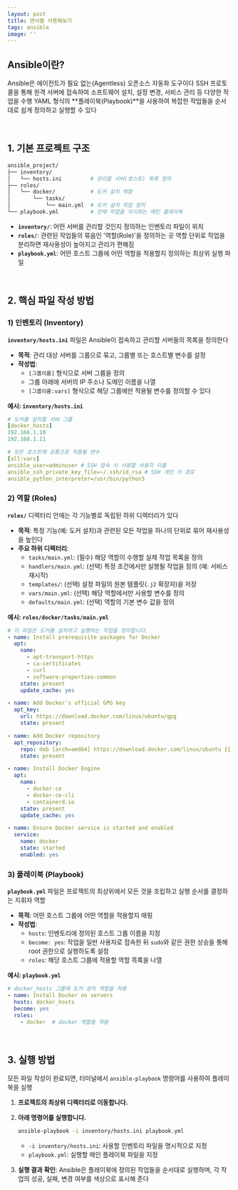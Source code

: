 ```yaml
---
layout: post
title: 앤서블 사용해보기
tags: ansible
image: ''
---
```


## Ansible이란?

Ansible은 에이전트가 필요 없는(Agentless) 오픈소스 자동화 도구이다 SSH 프로토콜을 통해 원격 서버에 접속하여 소프트웨어 설치, 설정 변경, 서비스 관리 등 다양한 작업을 수행 YAML 형식의 **플레이북(Playbook)**을 사용하여 복잡한 작업들을 순서대로 쉽게 정의하고 실행할 수 있다

&nbsp;

## 1. 기본 프로젝트 구조

```bash
ansible_project/
├── inventory/
│   └── hosts.ini         # 관리할 서버(호스트) 목록 정의
├── roles/
│   └── docker/           # 도커 설치 역할
│       └── tasks/
│           └── main.yml  # 도커 설치 작업 정의
└── playbook.yml          # 전체 작업을 지시하는 메인 플레이북
```

- **`inventory/`**: 어떤 서버를 관리할 것인지 정의하는 인벤토리 파일이 위치
- **`roles/`**: 관련된 작업들의 묶음인 '역할(Role)'을 정의하는 곳 역할 단위로 작업을 분리하면 재사용성이 높아지고 관리가 편해짐
- **`playbook.yml`**: 어떤 호스트 그룹에 어떤 역할을 적용할지 정의하는 최상위 실행 파일

&nbsp;

## 2. 핵심 파일 작성 방법

### 1) 인벤토리 (Inventory)

**`inventory/hosts.ini`** 파일은 Ansible이 접속하고 관리할 서버들의 목록을 정의한다

- **목적**: 관리 대상 서버를 그룹으로 묶고, 그룹별 또는 호스트별 변수를 설정
- **작성법**:
  - `[그룹이름]` 형식으로 서버 그룹을 정의
  - 그룹 아래에 서버의 IP 주소나 도메인 이름을 나열
  - `[그룹이름:vars]` 형식으로 해당 그룹에만 적용될 변수를 정의할 수 있다

**예시: `inventory/hosts.ini`**

```yaml
# 도커를 설치할 서버 그룹
[docker_hosts]
192.168.1.10
192.168.1.11

# 모든 호스트에 공통으로 적용될 변수
[all:vars]
ansible_user=adminuser # SSH 접속 시 사용할 사용자 이름
ansible_ssh_private_key_file=~/.ssh/id_rsa # SSH 개인 키 경로
ansible_python_interpreter=/usr/bin/python3
```

### 2) 역할 (Roles)

**`roles/`** 디렉터리 안에는 각 기능별로 독립된 하위 디렉터리가 있다

- **목적**: 특정 기능(예: 도커 설치)과 관련된 모든 작업을 하나의 단위로 묶어 재사용성을 높인다
- **주요 하위 디렉터리**:
  - `tasks/main.yml`: (필수) 해당 역할이 수행할 실제 작업 목록을 정의
  - `handlers/main.yml`: (선택) 특정 조건에서만 실행될 작업을 정의 (예: 서비스 재시작)
  - `templates/`: (선택) 설정 파일의 원본 템플릿(`.j2` 확장자)을 저장
  - `vars/main.yml`: (선택) 해당 역할에서만 사용할 변수를 정의
  - `defaults/main.yml`: (선택) 역할의 기본 변수 값을 정의

**예시: `roles/docker/tasks/main.yml`**

```yaml
# 이 파일은 도커를 설치하고 실행하는 작업을 정의합니다.
- name: Install prerequisite packages for Docker
  apt:
    name:
      - apt-transport-https
      - ca-certificates
      - curl
      - software-properties-common
    state: present
    update_cache: yes

- name: Add Docker's official GPG key
  apt_key:
    url: https://download.docker.com/linux/ubuntu/gpg
    state: present

- name: Add Docker repository
  apt_repository:
    repo: deb [arch=amd64] https://download.docker.com/linux/ubuntu {{ ansible_distribution_release }} stable
    state: present

- name: Install Docker Engine
  apt:
    name:
      - docker-ce
      - docker-ce-cli
      - containerd.io
    state: present
    update_cache: yes

- name: Ensure Docker service is started and enabled
  service:
    name: docker
    state: started
    enabled: yes
```

### 3) 플레이북 (Playbook)

**`playbook.yml`** 파일은 프로젝트의 최상위에서 모든 것을 조립하고 실행 순서를 결정하는 지휘자 역할

- **목적**: 어떤 호스트 그룹에 어떤 역할을 적용할지 매핑
- **작성법**:
  - `hosts`: 인벤토리에 정의된 호스트 그룹 이름을 지정
  - `become: yes`: 작업을 일반 사용자로 접속한 뒤 `sudo`와 같은 권한 상승을 통해 root 권한으로 실행하도록 설정
  - `roles`: 해당 호스트 그룹에 적용할 역할 목록을 나열

**예시: `playbook.yml`**

```yaml
# docker_hosts 그룹에 도커 설치 역할을 적용
- name: Install Docker on servers
  hosts: docker_hosts
  become: yes
  roles:
    - docker  # docker 역할을 적용
```

&nbsp;

## 3. 실행 방법

모든 파일 작성이 완료되면, 터미널에서 `ansible-playbook` 명령어를 사용하여 플레이북을 실행

1. **프로젝트의 최상위 디렉터리로 이동합니다.**

2. **아래 명령어를 실행합니다.**

   ```bash
   ansible-playbook -i inventory/hosts.ini playbook.yml
   ```

   - `-i inventory/hosts.ini`: 사용할 인벤토리 파일을 명시적으로 지정
   - `playbook.yml`: 실행할 메인 플레이북 파일을 지정

3. **실행 결과 확인**: Ansible은 플레이북에 정의된 작업들을 순서대로 실행하며, 각 작업의 성공, 실패, 변경 여부를 색상으로 표시해 준다

